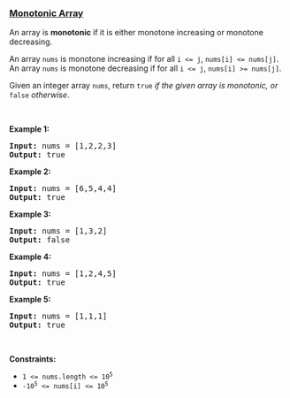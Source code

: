 ### [Monotonic Array](https://leetcode.com/problems/monotonic-array)

<p>An array is <strong>monotonic</strong> if it is either monotone increasing or monotone decreasing.</p>

<p>An array <code>nums</code> is monotone increasing if for all <code>i &lt;= j</code>, <code>nums[i] &lt;= nums[j]</code>. An array <code>nums</code> is monotone decreasing if for all <code>i &lt;= j</code>, <code>nums[i] &gt;= nums[j]</code>.</p>

<p>Given an integer array <code>nums</code>, return <code>true</code><em> if the given array is monotonic, or </em><code>false</code><em> otherwise</em>.</p>

<p>&nbsp;</p>
<p><strong>Example 1:</strong></p>
<pre><strong>Input:</strong> nums = [1,2,2,3]
<strong>Output:</strong> true
</pre><p><strong>Example 2:</strong></p>
<pre><strong>Input:</strong> nums = [6,5,4,4]
<strong>Output:</strong> true
</pre><p><strong>Example 3:</strong></p>
<pre><strong>Input:</strong> nums = [1,3,2]
<strong>Output:</strong> false
</pre><p><strong>Example 4:</strong></p>
<pre><strong>Input:</strong> nums = [1,2,4,5]
<strong>Output:</strong> true
</pre><p><strong>Example 5:</strong></p>
<pre><strong>Input:</strong> nums = [1,1,1]
<strong>Output:</strong> true
</pre>
<p>&nbsp;</p>
<p><strong>Constraints:</strong></p>

<ul>
	<li><code>1 &lt;= nums.length &lt;= 10<sup>5</sup></code></li>
	<li><code>-10<sup>5</sup> &lt;= nums[i] &lt;= 10<sup>5</sup></code></li>
</ul>
